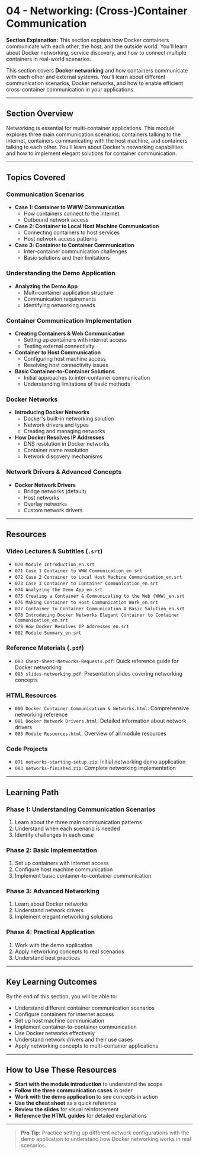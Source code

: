 # 04 - Networking: (Cross-)Container Communication

**Section Explanation:**
This section explains how Docker containers communicate with each other, the host, and the outside world. You'll learn about Docker networking, service discovery, and how to connect multiple containers in real-world scenarios.

This section covers **Docker networking** and how containers communicate with each other and external systems. You'll learn about different communication scenarios, Docker networks, and how to enable efficient cross-container communication in your applications.

---

## Section Overview
Networking is essential for multi-container applications. This module explores three main communication scenarios: containers talking to the internet, containers communicating with the host machine, and containers talking to each other. You'll learn about Docker's networking capabilities and how to implement elegant solutions for container communication.

---

## Topics Covered

### Communication Scenarios
- **Case 1: Container to WWW Communication**
  - How containers connect to the internet
  - Outbound network access
- **Case 2: Container to Local Host Machine Communication**
  - Connecting containers to host services
  - Host network access patterns
- **Case 3: Container to Container Communication**
  - Inter-container communication challenges
  - Basic solutions and their limitations

### Understanding the Demo Application
- **Analyzing the Demo App**
  - Multi-container application structure
  - Communication requirements
  - Identifying networking needs

### Container Communication Implementation
- **Creating Containers & Web Communication**
  - Setting up containers with internet access
  - Testing external connectivity
- **Container to Host Communication**
  - Configuring host machine access
  - Resolving host connectivity issues
- **Basic Container-to-Container Solutions**
  - Initial approaches to inter-container communication
  - Understanding limitations of basic methods

### Docker Networks
- **Introducing Docker Networks**
  - Docker's built-in networking solution
  - Network drivers and types
  - Creating and managing networks
- **How Docker Resolves IP Addresses**
  - DNS resolution in Docker networks
  - Container name resolution
  - Network discovery mechanisms

### Network Drivers & Advanced Concepts
- **Docker Network Drivers**
  - Bridge networks (default)
  - Host networks
  - Overlay networks
  - Custom network drivers

---

## Resources

### Video Lectures & Subtitles (`.srt`)
- `070 Module Introduction_en.srt`
- `071 Case 1 Container to WWW Communication_en.srt`
- `072 Case 2 Container to Local Host Machine Communication_en.srt`
- `073 Case 3 Container to Container Communication_en.srt`
- `074 Analyzing the Demo App_en.srt`
- `075 Creating a Container & Communicating to the Web (WWW)_en.srt`
- `076 Making Container to Host Communication Work_en.srt`
- `077 Container to Container Communication A Basic Solution_en.srt`
- `078 Introducing Docker Networks Elegant Container to Container Communication_en.srt`
- `079 How Docker Resolves IP Addresses_en.srt`
- `082 Module Summary_en.srt`

### Reference Materials (`.pdf`)
- `083 Cheat-Sheet-Networks-Requests.pdf`: Quick reference guide for Docker networking
- `083 slides-networking.pdf`: Presentation slides covering networking concepts

### HTML Resources
- `080 Docker Container Communication & Networks.html`: Comprehensive networking reference
- `081 Docker Network Drivers.html`: Detailed information about network drivers
- `083 Module Resources.html`: Overview of all module resources

### Code Projects
- `071 networks-starting-setup.zip`: Initial networking demo application
- `083 networks-finished.zip`: Complete networking implementation

---

## Learning Path

### Phase 1: Understanding Communication Scenarios
1. Learn about the three main communication patterns
2. Understand when each scenario is needed
3. Identify challenges in each case

### Phase 2: Basic Implementation
1. Set up containers with internet access
2. Configure host machine communication
3. Implement basic container-to-container communication

### Phase 3: Advanced Networking
1. Learn about Docker networks
2. Understand network drivers
3. Implement elegant networking solutions

### Phase 4: Practical Application
1. Work with the demo application
2. Apply networking concepts to real scenarios
3. Understand best practices

---

## Key Learning Outcomes
By the end of this section, you will be able to:
- Understand different container communication scenarios
- Configure containers for internet access
- Set up host machine communication
- Implement container-to-container communication
- Use Docker networks effectively
- Understand network drivers and their use cases
- Apply networking concepts to multi-container applications

---

## How to Use These Resources
- **Start with the module introduction** to understand the scope
- **Follow the three communication cases** in order
- **Work with the demo application** to see concepts in action
- **Use the cheat sheet** as a quick reference
- **Review the slides** for visual reinforcement
- **Reference the HTML guides** for detailed explanations

---

> **Pro Tip:** Practice setting up different network configurations with the demo application to understand how Docker networking works in real scenarios. 